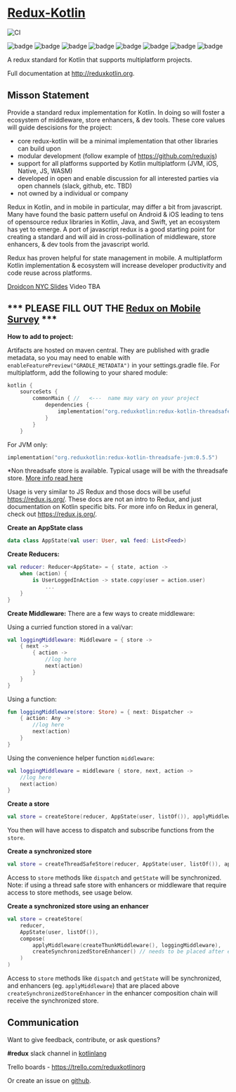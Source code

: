 # [Redux-Kotlin](https://reduxkotlin.org)

![CI](https://github.com/reduxkotlin/redux-kotlin/workflows/PR/badge.svg)

![badge][badge-android]
![badge][badge-ios]
![badge][badge-native]
![badge][badge-js]
![badge][badge-jvm]
![badge][badge-linux]
![badge][badge-windows]
![badge][badge-mac]

A redux standard for Kotlin that supports multiplatform projects.

Full documentation at http://reduxkotlin.org.

## Misson Statement

Provide a standard redux implementation for Kotlin. In doing so will foster a ecosystem of middleware, store
enhancers, & dev tools. These core values will guide descisions for the project:

* core redux-kotlin will be a minimal implementation that other libraries can build upon
* modular development (follow example of https://github.com/reduxjs)
* support for all platforms supported by Kotlin multiplatform (JVM, iOS, Native, JS, WASM)
* developed in open and enable discussion for all interested parties via open channels (slack, github, etc. TBD)
* not owned by a individual or company

Redux in Kotlin, and in mobile in particular, may differ a bit from javascript. Many have found the basic pattern useful
on Android & iOS leading to tens of opensource redux libraries in Kotlin, Java, and Swift, yet an ecosystem has yet to
emerge. A port of javascript redux is a good starting point for creating a standard and will aid in cross-pollination of
middleware, store enhancers, & dev tools from the javascript world.

Redux has proven helpful for state management in mobile. A multiplatform Kotlin implementation & ecosystem will increase
developer productivity and code reuse across platforms.

[Droidcon NYC Slides](https://www.slideshare.net/PatrickJackson14/reduxkotlinorg-droidcon-nyc-2019)
Video TBA

## *** PLEASE FILL OUT THE [Redux on Mobile Survey](https://docs.google.com/forms/d/e/1FAIpQLScEQ9zGndU48AUeGKR6PPE13IqhIFmTL570wDodQUEilhwMzw/viewform?usp=sf_link) ***

__How to add to project:__

Artifacts are hosted on maven central. They are published with gradle metadata, so you may need to enable
with `enableFeaturePreview("GRADLE_METADATA")` in your settings.gradle file. For multiplatform, add the following to
your shared module:

```kotlin
kotlin {
    sourceSets {
        commonMain { //   <---  name may vary on your project
            dependencies {
                implementation("org.reduxkotlin:redux-kotlin-threadsafe:0.5.5")
            }
        }
    }
```

For JVM only:

```kotlin
implementation("org.reduxkotlin:redux-kotlin-threadsafe-jvm:0.5.5")
```

*Non threadsafe store is available. Typical usage will be with the threadsafe
store. [More info read here](https://www.reduxkotlin.org/introduction/getting-started)

Usage is very similar to JS Redux and those docs will be useful https://redux.js.org/. These docs are not an intro to
Redux, and just documentation on Kotlin specific bits. For more info on Redux in general, check
out https://redux.js.org/.

__Create an AppState class__

```kotlin
data class AppState(val user: User, val feed: List<Feed>)
```

__Create Reducers:__

```kotlin
val reducer: Reducer<AppState> = { state, action ->
    when (action) {
        is UserLoggedInAction -> state.copy(user = action.user)
            ...
    }
}
```

__Create Middleware:__
There are a few ways to create middleware:

Using a curried function stored in a val/var:

```kotlin
val loggingMiddleware: Middleware = { store ->
    { next ->
        { action ->
            //log here
            next(action)
        }
    }
}
```

Using a function:

```kotlin
fun loggingMiddleware(store: Store) = { next: Dispatcher ->
    { action: Any ->
        //log here
        next(action)
    }
}
```

Using the convenience helper function `middleware`:

```kotlin
val loggingMiddleware = middleware { store, next, action ->
    //log here
    next(action)
}
```

__Create a store__

```kotlin
val store = createStore(reducer, AppState(user, listOf()), applyMiddleware(loggingMiddleware))
```

You then will have access to dispatch and subscribe functions from the `store`.

__Create a synchronized store__

```kotlin
val store = createThreadSafeStore(reducer, AppState(user, listOf()), applyMiddleware(loggingMiddleware))
```

Access to `store` methods like `dispatch` and `getState` will be synchronized. Note: if using a thread safe store with
enhancers or middleware that require access to store methods, see usage below.

__Create a synchronized store using an enhancer__

```kotlin
val store = createStore(
    reducer,
    AppState(user, listOf()),
    compose(
        applyMiddleware(createThunkMiddleware(), loggingMiddleware),
        createSynchronizedStoreEnhancer() // needs to be placed after enhancers that requires synchronized store methods
    )
)
```

Access to `store` methods like `dispatch` and `getState` will be synchronized, and enhancers (eg. `applyMiddleware`)
that are placed above `createSynchronizedStoreEnhancer` in the enhancer composition chain will receive the synchronized
store.

## Communication

Want to give feedback, contribute, or ask questions?

__\#redux__ slack channel in [kotlinlang](https://kotlinlang.slack.com)

Trello boards - https://trello.com/reduxkotlinorg

Or create an issue on [github](https://github.com/reduxkotlin/redux-kotlin/issues).

[badge-android]: http://img.shields.io/badge/platform-android-brightgreen.svg?style=flat

[badge-ios]: http://img.shields.io/badge/platform-ios-brightgreen.svg?style=flat

[badge-native]: http://img.shields.io/badge/platform-native-lightgrey.svg?style=flat

[badge-js]: http://img.shields.io/badge/platform-js-yellow.svg?style=flat

[badge-jvm]: http://img.shields.io/badge/platform-jvm-orange.svg?style=flat

[badge-linux]: http://img.shields.io/badge/platform-linux-important.svg?style=flat

[badge-windows]: http://img.shields.io/badge/platform-windows-informational.svg?style=flat

[badge-mac]: http://img.shields.io/badge/platform-macos-lightgrey.svg?style=flat
